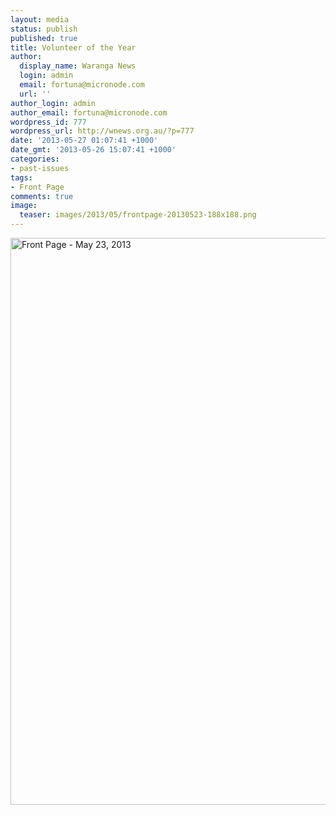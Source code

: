 ```yaml
---
layout: media
status: publish
published: true
title: Volunteer of the Year
author:
  display_name: Waranga News
  login: admin
  email: fortuna@micronode.com
  url: ''
author_login: admin
author_email: fortuna@micronode.com
wordpress_id: 777
wordpress_url: http://wnews.org.au/?p=777
date: '2013-05-27 01:07:41 +1000'
date_gmt: '2013-05-26 15:07:41 +1000'
categories:
- past-issues
tags:
- Front Page
comments: true
image:
  teaser: images/2013/05/frontpage-20130523-188x188.png
---
```


<a href="{{ site.url }}/images/2013/05/frontpage-20130523.pdf"><img class="alignnone size-full wp-image-770" alt="Front Page - May 23, 2013" src="{{ site.url }}/images/2013/05/frontpage-20130523.png" width="624" height="907" /></a>
